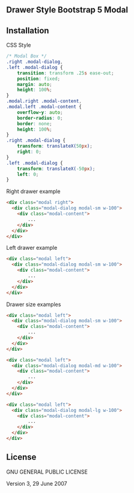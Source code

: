## Drawer Style Bootstrap 5 Modal


## Installation

CSS Style

```css
/* Modal Box */
.right .modal-dialog,
.left .modal-dialog {
    transition: transform .25s ease-out;
    position: fixed;
    margin: auto;
    height: 100%;
}
.modal.right .modal-content,
.modal.left .modal-content {
    overflow-y: auto;
  	border-radius: 0;
  	border: none;
    height: 100%;
}
.right .modal-dialog {
    transform: translateX(50px);
    right: 0;
}
.left .modal-dialog {
    transform: translateX(-50px);
    left: 0;
}
```



Right drawer example

```html
<div class="modal right">
  <div class="modal-dialog modal-sm w-100">
    <div class="modal-content">
	    ...
    </div>
  </div>
</div>
```



Left drawer example

```html
<div class="modal left">
  <div class="modal-dialog modal-sm w-100">
    <div class="modal-content">
	    ...
    </div>
  </div>
</div>
```





Drawer size examples

```html
<div class="modal left">
  <div class="modal-dialog modal-sm w-100">
    <div class="modal-content">
	    ...
    </div>
  </div>
</div>
```

```html
<div class="modal left">
  <div class="modal-dialog modal-md w-100">
    <div class="modal-content">
	    ...
    </div>
  </div>
</div>
```

```html
<div class="modal left">
  <div class="modal-dialog modal-lg w-100">
    <div class="modal-content">
	    ...
    </div>
  </div>
</div>
```



## License

GNU GENERAL PUBLIC LICENSE

Version 3, 29 June 2007
